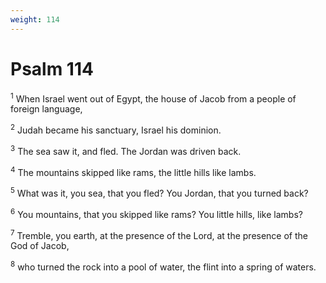 ```yaml
---
weight: 114
---
```


# Psalm 114

<sup>1</sup> When Israel went out of Egypt, the house of Jacob from a people of foreign language, 

<sup>2</sup> Judah became his sanctuary, Israel his dominion. 

<sup>3</sup> The sea saw it, and fled. The Jordan was driven back. 

<sup>4</sup> The mountains skipped like rams, the little hills like lambs. 

<sup>5</sup> What was it, you sea, that you fled? You Jordan, that you turned back? 

<sup>6</sup> You mountains, that you skipped like rams? You little hills, like lambs? 

<sup>7</sup> Tremble, you earth, at the presence of the Lord, at the presence of the God of Jacob, 

<sup>8</sup> who turned the rock into a pool of water, the flint into a spring of waters. 


